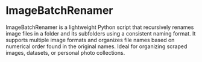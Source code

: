 # ImageBatchRenamer
ImageBatchRenamer is a lightweight Python script that recursively renames image files in a folder and its subfolders using a consistent naming format. It supports multiple image formats and organizes file names based on numerical order found in the original names. Ideal for organizing scraped images, datasets, or personal photo collections.
